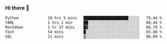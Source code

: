 ### Hi there 👋

<!--START_SECTION:waka-->

```txt
Python             19 hrs 5 mins   ████████████████████░░░░░   79.44 %
YAML               2 hrs 1 min     ██░░░░░░░░░░░░░░░░░░░░░░░   08.44 %
Markdown           1 hr 37 mins    █▓░░░░░░░░░░░░░░░░░░░░░░░   06.79 %
Text               54 mins         █░░░░░░░░░░░░░░░░░░░░░░░░   03.80 %
SQL                11 mins         ▒░░░░░░░░░░░░░░░░░░░░░░░░   00.80 %
```

<!--END_SECTION:waka-->

<!--
**Jonas-VanHaeken/Jonas-VanHaeken** is a ✨ _special_ ✨ repository because its `README.md` (this file) appears on your GitHub profile.

Here are some ideas to get you started:

- 🔭 I’m currently working on ...
- 🌱 I’m currently learning ...
- 👯 I’m looking to collaborate on ...
- 🤔 I’m looking for help with ...
- 💬 Ask me about ...
- 📫 How to reach me: ...
- 😄 Pronouns: ...
- ⚡ Fun fact: ...
-->
